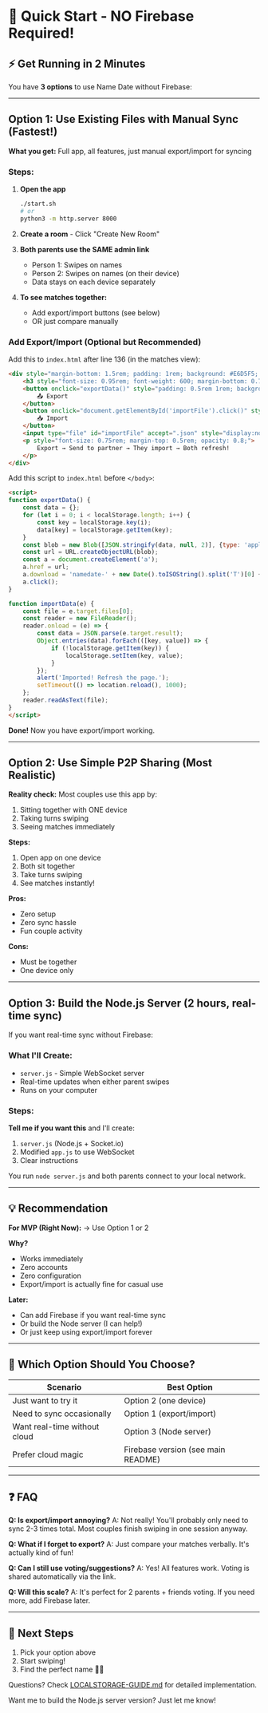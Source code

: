 # 🚀 Quick Start - NO Firebase Required!

## ⚡ Get Running in 2 Minutes

You have **3 options** to use Name Date without Firebase:

---

## Option 1: Use Existing Files with Manual Sync (Fastest!)

**What you get:** Full app, all features, just manual export/import for syncing

### Steps:

1. **Open the app**
   ```bash
   ./start.sh
   # or
   python3 -m http.server 8000
   ```

2. **Create a room** - Click "Create New Room"

3. **Both parents use the SAME admin link**
   - Person 1: Swipes on names
   - Person 2: Swipes on names (on their device)
   - Data stays on each device separately

4. **To see matches together:**
   - Add export/import buttons (see below)
   - OR just compare manually

### Add Export/Import (Optional but Recommended)

Add this to `index.html` after line 136 (in the matches view):

```html
<div style="margin-bottom: 1.5rem; padding: 1rem; background: #E6D5F5; border-radius: 1rem;">
    <h3 style="font-size: 0.95rem; font-weight: 600; margin-bottom: 0.75rem;">📲 Sync Data</h3>
    <button onclick="exportData()" style="padding: 0.5rem 1rem; background: #D4F0E0; border: none; border-radius: 0.5rem; cursor: pointer; margin-right: 0.5rem;">
        📤 Export
    </button>
    <button onclick="document.getElementById('importFile').click()" style="padding: 0.5rem 1rem; background: #FFE5D9; border: none; border-radius: 0.5rem; cursor: pointer;">
        📥 Import
    </button>
    <input type="file" id="importFile" accept=".json" style="display:none" onchange="importData(event)">
    <p style="font-size: 0.75rem; margin-top: 0.5rem; opacity: 0.8;">
        Export → Send to partner → They import → Both refresh!
    </p>
</div>
```

Add this script to `index.html` before `</body>`:

```html
<script>
function exportData() {
    const data = {};
    for (let i = 0; i < localStorage.length; i++) {
        const key = localStorage.key(i);
        data[key] = localStorage.getItem(key);
    }
    const blob = new Blob([JSON.stringify(data, null, 2)], {type: 'application/json'});
    const url = URL.createObjectURL(blob);
    const a = document.createElement('a');
    a.href = url;
    a.download = 'namedate-' + new Date().toISOString().split('T')[0] + '.json';
    a.click();
}

function importData(e) {
    const file = e.target.files[0];
    const reader = new FileReader();
    reader.onload = (e) => {
        const data = JSON.parse(e.target.result);
        Object.entries(data).forEach(([key, value]) => {
            if (!localStorage.getItem(key)) {
                localStorage.setItem(key, value);
            }
        });
        alert('Imported! Refresh the page.');
        setTimeout(() => location.reload(), 1000);
    };
    reader.readAsText(file);
}
</script>
```

**Done!** Now you have export/import working.

---

## Option 2: Use Simple P2P Sharing (Most Realistic)

**Reality check:** Most couples use this app by:
1. Sitting together with ONE device
2. Taking turns swiping
3. Seeing matches immediately

**Steps:**
1. Open app on one device
2. Both sit together
3. Take turns swiping
4. See matches instantly!

**Pros:**
- Zero setup
- Zero sync hassle
- Fun couple activity

**Cons:**
- Must be together
- One device only

---

## Option 3: Build the Node.js Server (2 hours, real-time sync)

If you want real-time sync without Firebase:

### What I'll Create:
- `server.js` - Simple WebSocket server
- Real-time updates when either parent swipes
- Runs on your computer

### Steps:

**Tell me if you want this** and I'll create:
1. `server.js` (Node.js + Socket.io)
2. Modified `app.js` to use WebSocket
3. Clear instructions

You run `node server.js` and both parents connect to your local network.

---

## 💡 Recommendation

**For MVP (Right Now):**
→ Use Option 1 or 2

**Why?**
- Works immediately
- Zero accounts
- Zero configuration
- Export/import is actually fine for casual use

**Later:**
- Can add Firebase if you want real-time sync
- Or build the Node server (I can help!)
- Or just keep using export/import forever

---

## 🤔 Which Option Should You Choose?

| Scenario | Best Option |
|----------|-------------|
| Just want to try it | Option 2 (one device) |
| Need to sync occasionally | Option 1 (export/import) |
| Want real-time without cloud | Option 3 (Node server) |
| Prefer cloud magic | Firebase version (see main README) |

---

## ❓ FAQ

**Q: Is export/import annoying?**
A: Not really! You'll probably only need to sync 2-3 times total. Most couples finish swiping in one session anyway.

**Q: What if I forget to export?**
A: Just compare your matches verbally. It's actually kind of fun!

**Q: Can I still use voting/suggestions?**
A: Yes! All features work. Voting is shared automatically via the link.

**Q: Will this scale?**
A: It's perfect for 2 parents + friends voting. If you need more, add Firebase later.

---

## 🚀 Next Steps

1. Pick your option above
2. Start swiping!
3. Find the perfect name 👶✨

Questions? Check [LOCALSTORAGE-GUIDE.md](./LOCALSTORAGE-GUIDE.md) for detailed implementation.

Want me to build the Node.js server version? Just let me know!
